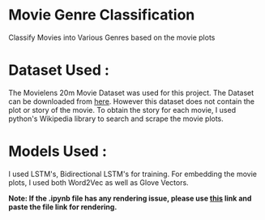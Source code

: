 # Movie Genre Classification
Classify Movies into Various Genres based on the movie plots

# Dataset Used : 
  The Movielens 20m Movie Dataset was used for this project. The Dataset can be downloaded from [here](http://files.grouplens.org/datasets/movielens/ml-20m.zip).
  However this dataset does not contain the plot or story of the movie. To obtain the story for each movie, I used python's Wikipedia library to search and scrape the movie plots.
  
 # Models Used : 
 I used LSTM's, Bidirectional LSTM's for training. For embedding the movie plots, I used both Word2Vec as well as Glove Vectors.
 
 **Note: If the .ipynb file has any rendering issue, please use [this](https://nbviewer.jupyter.org) link and paste the file link for rendering.**
